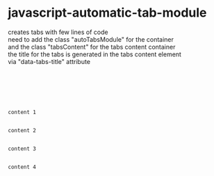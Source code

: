 # javascript-automatic-tab-module
creates tabs with few lines of code<br />
need to add the class "autoTabsModule" for the container<br />
and the class "tabsContent" for the tabs content container<br />
the title for the tabs is generated in the tabs content element<br />
via "data-tabs-title" attribute<br />
<br />
<code>
<div class="autoTabsModule">
    <div class="tabsContent">
        <div data-tabs-title="title 1">content 1</div>
        <div data-tabs-title="title 2">content 2</div>
        <div data-tabs-title="title 3">content 3</div>
        <div data-tabs-title="title 4">content 4</div>				
    </div>
</div>
</code>


